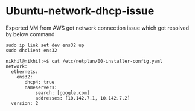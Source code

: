 # Ubuntu-network-dhcp-issue
Exported VM from AWS got network connection issue which got resolved by below command

```
sudo ip link set dev ens32 up
sudo dhclient ens32
```


```
nikhil@nikhil:~$ cat /etc/netplan/00-installer-config.yaml
network:
  ethernets:
    ens32:
       dhcp4: true
       nameservers:
           search: [google.com]
           addresses: [10.142.7.1, 10.142.7.2]
  version: 2
```
